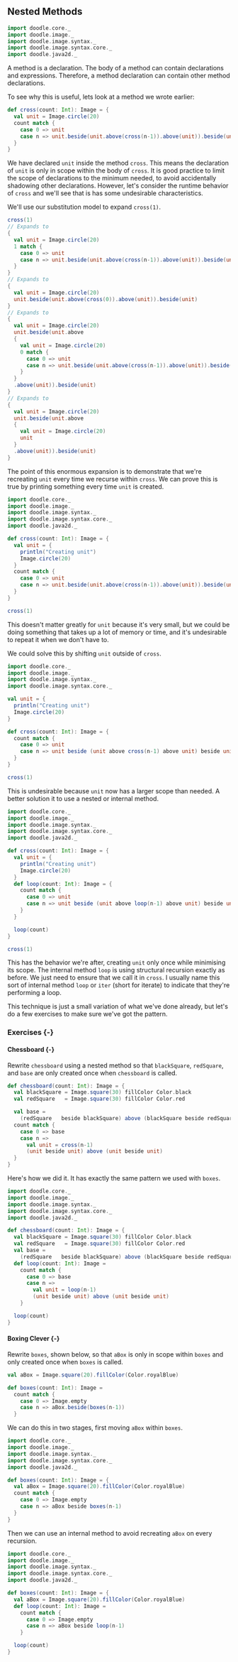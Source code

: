 ## Nested Methods

```scala mdoc:invisible
import doodle.core._
import doodle.image._
import doodle.image.syntax._
import doodle.image.syntax.core._
import doodle.java2d._
```

A method is a declaration.
The body of a method can contain declarations and expressions.
Therefore, a method declaration can contain other method declarations.

To see why this is useful, lets look at a method we wrote earlier:

```scala mdoc:silent
def cross(count: Int): Image = {
  val unit = Image.circle(20)
  count match {
    case 0 => unit
    case n => unit.beside(unit.above(cross(n-1)).above(unit)).beside(unit)
  }
}
```

We have declared `unit` inside the method `cross`.
This means the declaration of `unit` is only in scope within the body of `cross`.
It is good practice to limit the scope of declarations to the minimum needed, to avoid accidentally shadowing other declarations.
However, let's consider the runtime behavior of `cross` and we'll see that is has some undesirable characteristics.

We'll use our substitution model to expand `cross(1)`.

```scala
cross(1)
// Expands to
{
  val unit = Image.circle(20)
  1 match {
    case 0 => unit
    case n => unit.beside(unit.above(cross(n-1)).above(unit)).beside(unit)
  }
}
// Expands to
{
  val unit = Image.circle(20)
  unit.beside(unit.above(cross(0)).above(unit)).beside(unit)
}
// Expands to
{
  val unit = Image.circle(20)
  unit.beside(unit.above
  {
    val unit = Image.circle(20)
    0 match {
      case 0 => unit
      case n => unit.beside(unit.above(cross(n-1)).above(unit)).beside(unit)
    }
  }
  .above(unit)).beside(unit)
}
// Expands to
{
  val unit = Image.circle(20)
  unit.beside(unit.above
  {
    val unit = Image.circle(20)
    unit
  }
  .above(unit)).beside(unit)
}
```

The point of this enormous expansion is to demonstrate that we're recreating `unit` every time we recurse within `cross`.
We can prove this is true by printing something every time `unit` is created.

```scala mdoc:reset:invisible
import doodle.core._
import doodle.image._
import doodle.image.syntax._
import doodle.image.syntax.core._
import doodle.java2d._
```
```scala mdoc
def cross(count: Int): Image = {
  val unit = {
    println("Creating unit")
    Image.circle(20)
  }
  count match {
    case 0 => unit
    case n => unit.beside(unit.above(cross(n-1)).above(unit)).beside(unit)
  }
}

cross(1)
```

This doesn't matter greatly for `unit` because it's very small, but we could be doing something that takes up a lot of memory or time, and it's undesirable to repeat it when we don't have to.

We could solve this by shifting `unit` outside of `cross`.

```scala mdoc:reset:invisible
import doodle.core._
import doodle.image._
import doodle.image.syntax._
import doodle.image.syntax.core._
```
```scala mdoc
val unit = {
  println("Creating unit")
  Image.circle(20)
}

def cross(count: Int): Image = {
  count match {
    case 0 => unit
    case n => unit beside (unit above cross(n-1) above unit) beside unit
  }
}

cross(1)
```

This is undesirable because `unit` now has a larger scope than needed.
A better solution it to use a nested or internal method.

```scala mdoc:reset:invisible
import doodle.core._
import doodle.image._
import doodle.image.syntax._
import doodle.image.syntax.core._
import doodle.java2d._
```
```scala mdoc
def cross(count: Int): Image = {
  val unit = {
    println("Creating unit")
    Image.circle(20)
  }
  def loop(count: Int): Image = {
    count match {
      case 0 => unit
      case n => unit beside (unit above loop(n-1) above unit) beside unit
    }
  }

  loop(count)
}

cross(1)
```

This has the behavior we're after, creating `unit` only once while minimising its scope.
The internal method `loop` is using structural recursion exactly as before.
We just need to ensure that we call it in `cross`.
I usually name this sort of internal method `loop` or `iter` (short for iterate) to indicate that they're performing a loop.

This technique is just a small variation of what we've done already, but let's do a few exercises to make sure we've got the pattern.


### Exercises {-}

#### Chessboard {-}

Rewrite `chessboard` using a nested method so that `blackSquare`, `redSquare`, and `base` are only created once when `chessboard` is called.

```scala mdoc
def chessboard(count: Int): Image = {
  val blackSquare = Image.square(30) fillColor Color.black
  val redSquare   = Image.square(30) fillColor Color.red

  val base =
    (redSquare   beside blackSquare) above (blackSquare beside redSquare)
  count match {
    case 0 => base
    case n =>
      val unit = cross(n-1)
      (unit beside unit) above (unit beside unit)
  }
}
```

<div class="solution">

Here's how we did it. It has exactly the same pattern we used with `boxes`.

```scala mdoc:reset:invisible
import doodle.core._
import doodle.image._
import doodle.image.syntax._
import doodle.image.syntax.core._
import doodle.java2d._
```
```scala mdoc
def chessboard(count: Int): Image = {
  val blackSquare = Image.square(30) fillColor Color.black
  val redSquare   = Image.square(30) fillColor Color.red
  val base =
    (redSquare   beside blackSquare) above (blackSquare beside redSquare)
  def loop(count: Int): Image =
    count match {
      case 0 => base
      case n =>
        val unit = loop(n-1)
        (unit beside unit) above (unit beside unit)
    }

  loop(count)
}
```
</div>

#### Boxing Clever {-}

Rewrite `boxes`, shown below, so that `aBox` is only in scope within `boxes` and only created once when `boxes` is called.

```scala mdoc:silent
val aBox = Image.square(20).fillColor(Color.royalBlue)

def boxes(count: Int): Image =
  count match {
    case 0 => Image.empty
    case n => aBox.beside(boxes(n-1))
  }
```

<div class="solution">

We can do this in two stages, first moving `aBox` within `boxes`.

```scala mdoc:reset:invisible
import doodle.core._
import doodle.image._
import doodle.image.syntax._
import doodle.image.syntax.core._
import doodle.java2d._
```
```scala mdoc:silent
def boxes(count: Int): Image = {
  val aBox = Image.square(20).fillColor(Color.royalBlue)
  count match {
    case 0 => Image.empty
    case n => aBox beside boxes(n-1)
  }
}
```

Then we can use an internal method to avoid recreating `aBox` on every recursion.

```scala mdoc:reset:invisible
import doodle.core._
import doodle.image._
import doodle.image.syntax._
import doodle.image.syntax.core._
import doodle.java2d._
```
```scala mdoc:silent
def boxes(count: Int): Image = {
  val aBox = Image.square(20).fillColor(Color.royalBlue)
  def loop(count: Int): Image =
    count match {
      case 0 => Image.empty
      case n => aBox beside loop(n-1)
    }

  loop(count)
}
```
</div>
